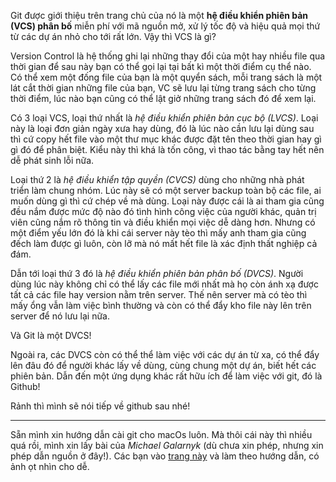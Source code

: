 Git được giới thiệu trên trang chủ của nó là một **hệ điều khiển phiên bản (VCS) phân bố** miễn phí với mã nguồn mở, xử lý tốc độ và hiệu quả mọi thứ từ các dự án nhỏ cho tới rất lớn. Vậy thì VCS là gì?

Version Control là hệ thống ghi lại những thay đổi của một hay nhiều file qua thời gian để sau này bạn có thể gọi lại tại bất kì một thời điểm cụ thể nào. Có thể xem một đống file của bạn là một quyển sách, mỗi trang sách là một lát cắt thời gian những file của bạn, VC sẽ lưu lại từng trang sách cho từng thời điểm, lúc nào bạn cũng có thể lật giở những trang sách đó để xem lại.

Có 3 loại VCS, loại thứ nhất là *hệ điều khiển phiên bản cục bộ (LVCS)*. Loại này là loại đơn giản ngày xưa hay dùng, đó là lúc nào cần lưu lại dùng sau thì cứ copy hết file vào một thư mục khác được đặt tên theo thời gian hay gì gì đó để phân biệt. Kiểu này thì khá là tốn công, vì thao tác bằng tay hết nên dễ phát sinh lỗi nữa.

Loại thứ 2 là *hệ điều khiển tập quyền (CVCS)* dùng cho những nhà phát triển làm chung nhóm. Lúc này sẽ có một server backup toàn bộ các file, ai muốn dùng gì thì cứ chép về mà dùng. Loại này được cái là ai tham gia cũng đều nắm được mức độ nào đó tình hình công việc của người khác, quản trị viên cũng nắm rõ thông tin và điều khiển mọi việc dễ dàng hơn. Nhưng có một điểm yếu lớn đó là khi cái server này tèo thì mấy anh tham gia cũng đếch làm được gì luôn, còn lỡ mà nó mất hết file là xác định thất nghiệp cả đám.

Dẫn tới loại thứ 3 đó là *hệ điều khiển phiên bản phân bố (DVCS)*. Người dùng lúc này không chỉ có thể lấy các file mới nhất mà họ còn ánh xạ được tất cả các file hay version nằm trên server. Thế nên server mà có tèo thì mấy ổng vẫn làm việc bình thường  và còn có thể đẩy kho file này lên trên server để nó lưu lại nữa.

Và Git là một DVCS!

Ngoài ra, các DVCS còn có thể thể làm việc với các dự án từ xa, có thể đẩy lên đâu đó để người khác lấy về dùng, cùng chung một dự án, biết hết các phiên bản. Dẫn đến một ứng dụng khác rất hữu ích để làm việc với git, đó là Github!

Rảnh thì mình sẽ nói tiếp về github sau nhé!

---

Sẵn mình xin hướng dẫn cài git cho macOs luôn. Mà thôi cái này thì nhiều quá rồi, mình xin lấy bài của *Michael Galarnyk* (dù chưa xin phép, nhưng xin phép dẫn nguồn ở đây!). Các bạn vào [trang này](https://hackernoon.com/install-git-on-mac-a884f0c9d32c) và làm theo hướng dẫn, có ảnh ọt nhìn cho dễ.
